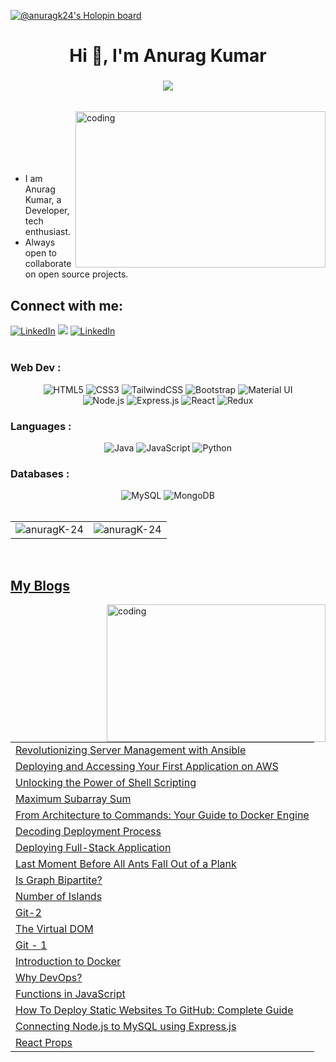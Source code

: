 [![@anuragk24's Holopin board](https://holopin.me/anuragk24)](https://holopin.io/@anuragk24)


<h1 align="center">Hi 👋, I'm Anurag Kumar</h1>
<h3 align="center"> <img src="https://readme-typing-svg.herokuapp.com?color=FFA500&lines=Software+Engineer+%3A)" /> </h3>

<br>
<img align="right" alt="coding" width="400" height="250" width="150" src="https://i.giphy.com/media/qgQUggAC3Pfv687qPC/giphy.webp">
<br>
<br>
<br>
<br>
<br>


* I am Anurag Kumar, a Developer, tech enthusiast. <br>
* Always open to collaborate on open source projects.



<h2 align="left">Connect with me:</h2>
<div>
<a  href="https://www.linkedin.com/in/anurag-kumar-4490ba1a6/" target="_blank"><img alt="LinkedIn" src="https://img.shields.io/badge/linkedin%20-%230077B5.svg?&style=for-the-badge&logo=linkedin&logoColor=white" /></a>
<a href="https://twitter.com/AnuragS41695054" target="_blank"><img src="https://img.shields.io/badge/twitter-%314353F.svg?&style=for-the-badge&logo=twitter&logoColor=white&alt=twitter" /></a>
<a  href="https://anuragk24-portfolio.vercel.app/" target="_blank"><img alt="LinkedIn" src="https://img.shields.io/badge/portfolio%20-%230077B5.svg?&style=for-the-badge&logo=portfolio"  /></a>
</div>
<br>
<h3 align="left">Web Dev :</h3>
<div align="center">
  <img alt="HTML5" src="https://img.shields.io/badge/html5-%23E34F26.svg?style=for-the-badge&logo=html5&logoColor=white"/>
  <img alt="CSS3" src="https://img.shields.io/badge/css3-%231572B6.svg?style=for-the-badge&logo=css3&logoColor=white"/> 
  <img alt="TailwindCSS" src="https://img.shields.io/badge/Tailwind_CSS-38B2AC?style=for-the-badge&logo=tailwind-css&logoColor=white"/>
  <img alt="Bootstrap" src="https://img.shields.io/badge/bootstrap-%23563D7C.svg?style=for-the-badge&logo=bootstrap&logoColor=white"/>
  <img alt="Material UI" src="https://img.shields.io/badge/Material%20UI-007FFF?style=for-the-badge&logo=material-ui&logoColor=white"/>
</div>

<div align="center">
  <img alt="Node.js" src="https://img.shields.io/badge/node.js-%2343853D.svg?style=for-the-badge&logo=node-dot-js&logoColor=white"/>
  <img alt="Express.js" src="https://img.shields.io/badge/Express.js-000000?style=for-the-badge&logo=express&logoColor=white"/>
  <img alt="React" src="https://img.shields.io/badge/react-%2320232a.svg?style=for-the-badge&logo=react&logoColor=%2361DAFB"/>
  <img alt="Redux" src="https://img.shields.io/badge/redux-%23593D88.svg?style=for-the-badge&logo=redux&logoColor=white"/>
</div>

<h3 align="left">Languages :</h3>
<div align="center">
  <img alt="Java" src="https://img.shields.io/badge/java-%23ED8B00.svg?style=for-the-badge&logo=java&logoColor=white"/>
  <img alt="JavaScript" src="https://img.shields.io/badge/javascript-%23323330.svg?style=for-the-badge&logo=javascript&logoColor=%23F7DF1E"/> 
  <img alt="Python" src="https://img.shields.io/badge/python-%2314354C.svg?style=for-the-badge&logo=python&logoColor=white"/>
</div>

<h3 align="left">Databases :</h3>
<div align="center">
  <img alt="MySQL" src="https://img.shields.io/badge/mysql-%2300f.svg?style=for-the-badge&logo=mysql&logoColor=white"/>
  <img alt="MongoDB" src ="https://img.shields.io/badge/MongoDB-4EA94B?style=for-the-badge&logo=mongodb&logoColor=white"/>
</div>


<br/>

<table>
  <tr>
    <td><img  src="https://github-readme-streak-stats.herokuapp.com/?user=anuragK-24&layout=compact&theme=merko" alt="anuragK-24" /> </td>
    <td><img src="https://github-readme-stats.vercel.app/api?username=anuragK-24&show_icons=true&theme=dracula&locale=en" alt="anuragK-24" /></td>
  </tr>
</table>

<br>
 

    

## [My Blogs](https://anuragk24.hashnode.dev/)

<a href="https://anuragk24.hashnode.dev/" target="_blank"><img align="right" alt="coding" width="350" height="220" src="https://github.com/anuragK-24/anuragK-24/assets/88237080/60d62d68-a791-47cc-8e6e-7a2010ab21e9"></a>

<table>
  <tr>
    <td> <a href="https://anuragk24.hashnode.dev/revolutionizing-server-management-with-ansible">Revolutionizing Server Management with Ansible</a> </td>
  </tr>
  <tr>
    <td> <a href="https://anuragk24.hashnode.dev/deploying-and-accessing-your-first-application-on-aws">Deploying and Accessing Your First Application on AWS</a> </td>
  </tr>
  <tr>
    <td> <a href="https://anuragk24.hashnode.dev/shell-scripting-simplified-streamlining-your-workflow">Unlocking the Power of Shell Scripting </a> </td>
  </tr>

  <tr>
    <td><a href="https://anuragk24.hashnode.dev/maximum-subarray-sum">Maximum Subarray Sum</a></td>
  </tr>
  <tr>
    <td><a href="https://anuragk24.hashnode.dev/from-architecture-to-commands-your-guide-to-docker-engine">From Architecture to Commands: Your Guide to Docker Engine</a></td>
  </tr>
  <tr>
    <td><a href="https://anuragk24.hashnode.dev/decoding-how-fullstack-applications-get-online">Decoding Deployment Process</a></td>
  </tr>
  <tr>
    <td><a href="https://anuragk24.hashnode.dev/deploying-full-stack-application">Deploying Full-Stack Application</a></td>
  </tr>
  <tr>
    <td><a href="https://anuragk24.hashnode.dev/last-moment-before-all-ants-fall-out-of-a-plank">Last Moment Before All Ants Fall Out of a Plank</a></td>
  </tr>
  <tr>
    <td><a href="https://anuragk24.hashnode.dev/is-graph-bipartite">Is Graph Bipartite?</a></td>
  </tr>
  <tr>
    <td><a href="https://anuragk24.hashnode.dev/number-of-islands">Number of Islands</a></td>
  </tr>
  <tr>
    <td><a href="https://anuragk24.hashnode.dev/git-2">Git-2</a></td>
  </tr>
  <tr>
    <td><a href="https://anuragk24.hashnode.dev/the-virtual-dom-your-web-development-superhero">The Virtual DOM</a></td>
  </tr>
  <tr>
    <td><a href="https://anuragk24.hashnode.dev/git-1">Git - 1</a></td>
  </tr>
  <tr>
    <td><a href="https://anuragk24.hashnode.dev/introduction-to-docker">Introduction to Docker</a></td>
  </tr>
  <tr>
    <td><a href="https://anuragk24.hashnode.dev/why-devops">Why DevOps?</a></td>
  </tr>
  <tr>
    <td><a href="https://anuragk24.hashnode.dev/functions-in-javascript">Functions in JavaScript</a></td>
  </tr>
  <tr>
    <td><a href="https://anuragk24.hashnode.dev/how-to-deploy-static-websites-to-github-complete-guide">How To Deploy Static Websites To GitHub: Complete Guide</a></td>
  </tr>
  <tr>
    <td><a href="https://anuragk24.hashnode.dev/connecting-nodejs-to-mysql-using-expressjs">Connecting Node.js to MySQL using Express.js</a></td>
  </tr>
  <tr>
    <td><a href="https://anuragk24.hashnode.dev/react-props">React Props</a></td>
  </tr>
</table>

